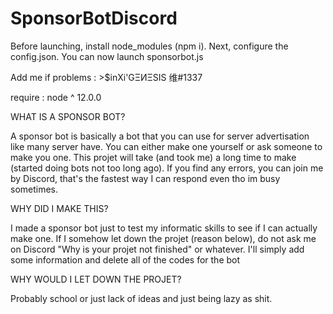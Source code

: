 # SponsorBotDiscord

Before launching, install node_modules (npm i). Next, configure the config.json. You can now launch sponsorbot.js

Add me if problems : >$inXi'GΞИΞSIS 维#1337

require : node ^ 12.0.0

WHAT IS A SPONSOR BOT?

A sponsor bot is basically a bot that you can use for server advertisation like many server have. You can either make one yourself or ask someone to make you one. This projet will take (and took me) a long time to make (started doing bots not too long ago). If you find any errors, you can join me by Discord, that's the fastest way I can respond even tho im busy sometimes.

WHY DID I MAKE THIS?

I made a sponsor bot just to test my informatic skills to see if I can actually make one. If I somehow let down the projet (reason below), do not ask me on Discord "Why is your projet not finished" or whatever. I'll simply add some information and delete all of the codes for the bot

WHY WOULD I LET DOWN THE PROJET?

Probably school or just lack of ideas and just being lazy as shit.
